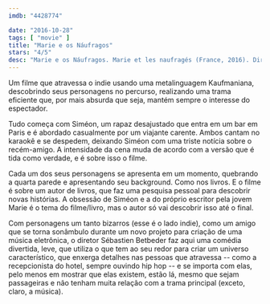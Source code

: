 ```yaml
---
imdb: "4428774"

date: "2016-10-28"
tags: [ "movie" ]
title: "Marie e os Náufragos"
stars: "4/5"
desc: "Marie e os Náufragos. Marie et les naufragés (France, 2016). Dirigido por Sébastien Betbeder. Escrito por Sébastien Betbeder. Com Pierre Rochefort (Siméon Forest), Vimala Pons (Marie Andrieu), Eric Cantona (Antoine), Damien Chapelle (Oscar), André Wilms (Cosmo), Emmanuelle Riva (Suzanne), Wim Willaert (Wim), Didier Sandre (L'éditeur), Kt Gorique (La jeune fille de 'La Jetée')."
---
```

Um filme que atravessa o indie usando uma metalinguagem Kaufmaniana, descobrindo seus personagens no percurso, realizando uma trama eficiente que, por mais absurda que seja, mantém sempre o interesse do espectador.

Tudo começa com Siméon, um rapaz desajustado que entra em um bar em Paris e é abordado casualmente por um viajante carente. Ambos cantam no karaokê e se despedem, deixando Siméon com uma triste notícia sobre o recém-amigo. A intensidade da cena muda de acordo com a versão que é tida como verdade, e é sobre isso o filme.

Cada um dos seus personagens se apresenta em um momento, quebrando a quarta parede e apresentando seu background. Como nos livros. E o filme é sobre um autor de livros, que faz uma pesquisa pessoal para descobrir novas histórias. A obsessão de Siméon e a do próprio escritor pela jovem Marie é o tema do filme/livro, mas o autor só vai descobrir isso até o final.

Com personagens um tanto bizarros (esse é o lado indie), como um amigo que se torna sonâmbulo durante um novo projeto para criação de uma música eletrônica, o diretor Sébastien Betbeder faz aqui uma comédia divertida, leve, que utiliza o que tem ao seu redor para criar um universo característico, que enxerga detalhes nas pessoas que atravessa -- como a recepcionista do hotel, sempre ouvindo hip hop -- e se importa com elas, pelo menos em mostrar que elas existem, estão lá, mesmo que sejam passageiras e não tenham muita relação com a trama principal (exceto, claro, a música).
